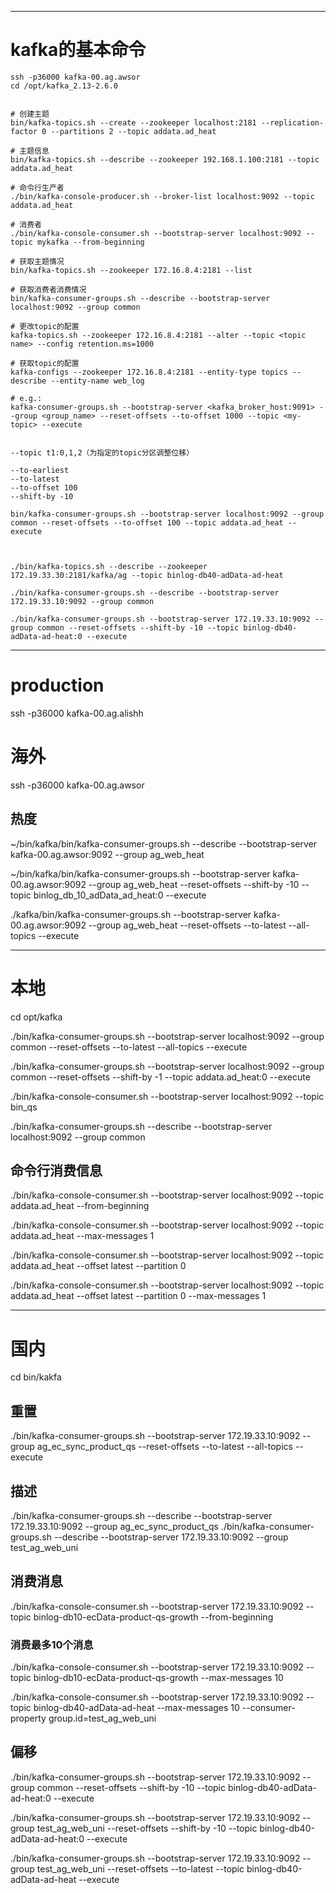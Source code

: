 ---
# kafka的基本命令


```shell script
ssh -p36000 kafka-00.ag.awsor
cd /opt/kafka_2.13-2.6.0


# 创建主题
bin/kafka-topics.sh --create --zookeeper localhost:2181 --replication-factor 0 --partitions 2 --topic addata.ad_heat

# 主题信息
bin/kafka-topics.sh --describe --zookeeper 192.168.1.100:2181 --topic addata.ad_heat

# 命令行生产者
./bin/kafka-console-producer.sh --broker-list localhost:9092 --topic addata.ad_heat

# 消费者
./bin/kafka-console-consumer.sh --bootstrap-server localhost:9092 --topic mykafka --from-beginning

# 获取主题情况
bin/kafka-topics.sh --zookeeper 172.16.8.4:2181 --list

# 获取消费者消费情况
bin/kafka-consumer-groups.sh --describe --bootstrap-server localhost:9092 --group common

# 更改topic的配置
kafka-topics.sh --zookeeper 172.16.8.4:2181 --alter --topic <topic name> --config retention.ms=1000

# 获取topic的配置
kafka-configs --zookeeper 172.16.8.4:2181 --entity-type topics --describe --entity-name web_log

# e.g.:
kafka-consumer-groups.sh --bootstrap-server <kafka_broker_host:9091> --group <group_name> --reset-offsets --to-offset 1000 --topic <my-topic> --execute


--topic t1:0,1,2（为指定的topic分区调整位移）

--to-earliest
--to-latest
--to-offset 100
--shift-by -10

bin/kafka-consumer-groups.sh --bootstrap-server localhost:9092 --group common --reset-offsets --to-offset 100 --topic addata.ad_heat --execute



./bin/kafka-topics.sh --describe --zookeeper 172.19.33.30:2181/kafka/ag --topic binlog-db40-adData-ad-heat

./bin/kafka-consumer-groups.sh --describe --bootstrap-server 172.19.33.10:9092 --group common

./bin/kafka-consumer-groups.sh --bootstrap-server 172.19.33.10:9092 --group common --reset-offsets --shift-by -10 --topic binlog-db40-adData-ad-heat:0 --execute

```


----
# production

ssh -p36000 kafka-00.ag.alishh


# 海外
ssh -p36000 kafka-00.ag.awsor


## 热度
~/bin/kafka/bin/kafka-consumer-groups.sh --describe --bootstrap-server kafka-00.ag.awsor:9092 --group ag_web_heat

~/bin/kafka/bin/kafka-consumer-groups.sh --bootstrap-server kafka-00.ag.awsor:9092 --group ag_web_heat --reset-offsets --shift-by -10 --topic binlog_db_10_adData_ad_heat:0 --execute

./kafka/bin/kafka-consumer-groups.sh --bootstrap-server kafka-00.ag.awsor:9092 --group ag_web_heat --reset-offsets --to-latest --all-topics --execute


----
# 本地

cd opt/kafka

./bin/kafka-consumer-groups.sh --bootstrap-server localhost:9092 --group common --reset-offsets --to-latest --all-topics --execute

./bin/kafka-consumer-groups.sh --bootstrap-server localhost:9092 --group common --reset-offsets --shift-by -1 --topic addata.ad_heat:0 --execute

./bin/kafka-console-consumer.sh --bootstrap-server localhost:9092 --topic bin_qs

./bin/kafka-consumer-groups.sh --describe --bootstrap-server localhost:9092 --group common


## 命令行消费信息

./bin/kafka-console-consumer.sh --bootstrap-server localhost:9092 --topic addata.ad_heat --from-beginning

./bin/kafka-console-consumer.sh --bootstrap-server localhost:9092 --topic addata.ad_heat  --max-messages 1

./bin/kafka-console-consumer.sh --bootstrap-server localhost:9092 --topic addata.ad_heat --offset latest --partition 0

./bin/kafka-console-consumer.sh --bootstrap-server localhost:9092 --topic addata.ad_heat --offset latest --partition 0 --max-messages 1


----

# 国内

cd bin/kakfa

## 重置
./bin/kafka-consumer-groups.sh --bootstrap-server 172.19.33.10:9092 --group ag_ec_sync_product_qs --reset-offsets --to-latest --all-topics --execute

## 描述
./bin/kafka-consumer-groups.sh --describe --bootstrap-server 172.19.33.10:9092 --group ag_ec_sync_product_qs
./bin/kafka-consumer-groups.sh --describe --bootstrap-server 172.19.33.10:9092 --group test_ag_web_uni

## 消费消息
./bin/kafka-console-consumer.sh --bootstrap-server 172.19.33.10:9092 --topic binlog-db10-ecData-product-qs-growth --from-beginning

### 消费最多10个消息
./bin/kafka-console-consumer.sh --bootstrap-server 172.19.33.10:9092 --topic binlog-db10-ecData-product-qs-growth --max-messages 10

./bin/kafka-console-consumer.sh --bootstrap-server 172.19.33.10:9092 --topic binlog-db40-adData-ad-heat --max-messages 10  --consumer-property group.id=test_ag_web_uni



## 偏移
./bin/kafka-consumer-groups.sh --bootstrap-server 172.19.33.10:9092 --group common --reset-offsets --shift-by -10 --topic binlog-db40-adData-ad-heat:0 --execute

./bin/kafka-consumer-groups.sh --bootstrap-server 172.19.33.10:9092 --group test_ag_web_uni --reset-offsets --shift-by -10 --topic binlog-db40-adData-ad-heat:0 --execute

./bin/kafka-consumer-groups.sh --bootstrap-server 172.19.33.10:9092 --group test_ag_web_uni --reset-offsets --to-latest --topic binlog-db40-adData-ad-heat --execute

